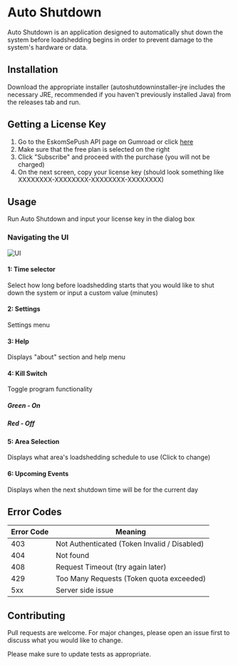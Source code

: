 # Auto Shutdown

Auto Shutdown is an application designed to automatically shut down the system before loadshedding begins in order to prevent damage to the system's hardware or data.

## Installation

Download the appropriate installer (autoshutdowninstaller-jre includes the necessary JRE, recommended if you haven't previously installed Java) from the releases tab and run.

## Getting a License Key
1. Go to the EskomSePush API page on Gumroad or click [here](https://eskomsepush.gumroad.com/l/api)
2. Make sure that the free plan is selected on the right
3. Click "Subscribe" and proceed with the purchase (you will not be charged)
4. On the next screen, copy your license key (should look something like XXXXXXXX-XXXXXXXX-XXXXXXXX-XXXXXXXX)

## Usage

Run Auto Shutdown and input your license key in the dialog box

### Navigating the UI
![UI](https://i.imgur.com/IAEXKbd.png)

#### 1: Time selector
Select how long before loadshedding starts that you would like to shut down the system or input a custom value (minutes)

#### 2: Settings
Settings menu

#### 3: Help
Displays "about" section and help menu

#### 4: Kill Switch
Toggle program functionality

##### Green - On

##### Red - Off

#### 5: Area Selection
Displays what area's loadshedding schedule to use (Click to change)

#### 6: Upcoming Events
Displays when the next shutdown time will be for the current day

## Error Codes

| Error Code  | Meaning |
| ------------- | ------------- |
| 403  | Not Authenticated (Token Invalid / Disabled) |
| 404  | Not found  |
| 408  | Request Timeout (try again later) |
| 429  | Too Many Requests (Token quota exceeded) |
| 5xx | Server side issue |


## Contributing

Pull requests are welcome. For major changes, please open an issue first
to discuss what you would like to change.

Please make sure to update tests as appropriate.
